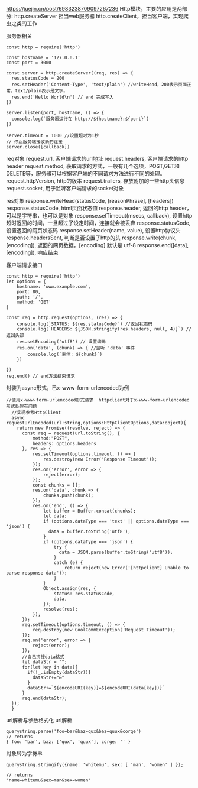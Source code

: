 

https://juejin.cn/post/6983238709097267236
Http模块，主要的应用是两部分:
http.createServer 担当web服务器
http.createClient，担当客户端，实现爬虫之类的工作

服务器相关
```
const http = require('http')

const hostname = '127.0.0.1'
const port = 3000

const server = http.createServer((req, res) => {
  res.statusCode = 200
  res.setHeader('Content-Type', 'text/plain') //writeHead，200表示页面正常，text/plain表示是文字。
  res.end('Hello World\n') // end 完成写入
})

server.listen(port, hostname, () => {
  console.log(`服务器运行在 http://${hostname}:${port}`)
})

server.timeout = 1000 //设置超时为1秒
// 停止服务端接收新的连接
server.close([callback])
```
req对象
request.url, 客户端请求的url地址
request.headers, 客户端请求的http header
request.method, 获取请求的方式，一般有几个选项，POST,GET和DELETE等，服务器可以根据客户端的不同请求方法进行不同的处理。
request.httpVersion, http的版本
request.trailers, 存放附加的一些http头信息
request.socket, 用于监听客户端请求的socket对象

res对象
response.writeHead(statusCode, [reasonPhrase], [headers])
response.statusCode, html页面状态值
response.header, 返回的http header，可以是字符串，也可以是对象
response.setTimeout(msecs, callback), 设置http超时返回的时间，一旦超过了设定时间，连接就会被丢弃
response.statusCode, 设置返回的网页状态码
response.setHeader(name, value), 设置http协议头
response.headersSent, 判断是否设置了http的头
response.write(chunk, [encoding]), 返回的网页数据，[encoding] 默认是 utf-8
response.end([data], [encoding]), 响应结束



客户端请求接口
```
const http = require('http')
let options = {
    hostname: 'www.example.com',
    port: 80,
    path: '/',
    method: 'GET'
}

const req = http.request(options, (res) => {
    console.log(`STATUS: ${res.statusCode}`) //返回状态码
    console.log(`HEADERS: ${JSON.stringify(res.headers, null, 4)}`) // 返回头部
    res.setEncoding('utf8') // 设置编码
    res.on('data', (chunk) => { //监听 'data' 事件
        console.log(`主体: ${chunk}`)
    })

})
req.end() // end方法结束请求
```
封装为async形式，已x-www-form-urlencoded为例
```
//使用x-www-form-urlencoded形式请求  httpclient对于x-www-form-urlencoded形式处理有问题
  //实现参考HttpClient
  async requestUrlEncoded(url:string,options:HttpClientOptions,data:object){
    return new Promise((resolve, reject) => {
      const req = request(url.toString(), {
          method:"POST",
          headers: options.headers
      }, res => {
          res.setTimeout(options.timeout, () => {
              res.destroy(new Error('Response Timeout'));
          });
          res.on('error', error => {
              reject(error);
          });
          const chunks = [];
          res.on('data', chunk => {
              chunks.push(chunk);
          });
          res.on('end', () => {
              let buffer = Buffer.concat(chunks);
              let data;
              if (options.dataType === 'text' || options.dataType === 'json') {
                data = buffer.toString('utf8');
              }
              if (options.dataType === 'json') {
                  try {
                    data = JSON.parse(buffer.toString('utf8'));
                  }
                  catch (e) {
                      return reject(new Error('[httpclient] Unable to parse response data'));
                  }
              }
              Object.assign(res, {
                  status: res.statusCode,
                  data,
              });
              resolve(res);
          });
      });
      req.setTimeout(options.timeout, () => {
          req.destroy(new CoolCommException('Request Timeout'));
      });
      req.on('error', error => {
          reject(error);
      });
      //自己拼接data格式
      let dataStr = "";
      for(let key in data){
        if(!_.isEmpty(dataStr)){
          dataStr+="&"
        }
        dataStr+=`${encodeURI(key)}=${encodeURI(data[key])}`
      }
      req.end(dataStr);
  });
  }
```


url解析与参数格式化
url解析
```
querystring.parse('foo=bar&baz=qux&baz=quux&corge')
// returns
{ foo: 'bar', baz: ['qux', 'quux'], corge: '' }
```
对象转为字符串
```
querystring.stringify({name: 'whitemu', sex: [ 'man', 'women' ] });

// returns
'name=whitemu&sex=man&sex=women'
```